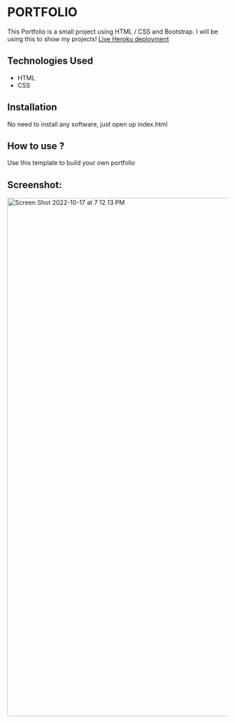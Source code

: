 # PORTFOLIO

This Portfolio is a small project using HTML / CSS and Bootstrap. I will be using this to show my projects!
[Live Heroku deployment]()

## Technologies Used
* HTML
* CSS

## Installation
No need to install any software, just open up index.html

## How to use ?
Use this template to build your own portfolio

## Screenshot:

<img width="1186" alt="Screen Shot 2022-10-17 at 7 12 13 PM" src="https://user-images.githubusercontent.com/113162205/196319250-16f49629-220a-4ae3-88be-a874aebd6286.png">

